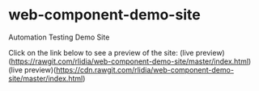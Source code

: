 # web-component-demo-site
Automation Testing Demo Site

Click on the link below to see a preview of the site:
(live preview)(https://rawgit.com/rlidia/web-component-demo-site/master/index.html)
(live preview)(https://cdn.rawgit.com/rlidia/web-component-demo-site/master/index.html)